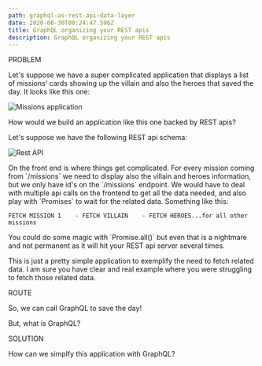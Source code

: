 ```yaml
---
path: graphql-as-rest-api-data-layer
date: 2020-06-30T00:24:47.596Z
title: GraphQL organizing your REST apis
description: GraphQL organizing your REST apis
---
```

PROBLEM

Let's suppose we have a super complicated application that displays a list of missions' cards showing up the villain and also the heroes that saved the day. It looks like this one:

![Missions application](/assets/screen-shot-2020-06-25-at-6.33.27-pm.png "Missions application")

How would we build an application like this one backed by REST apis?

Let's suppose we have the following REST api schema:

![Rest API](/assets/rest.png "Rest API")

On the front end is where things get complicated. For every mission coming from \`/missions\` we need to display also the villain and heroes information, but we only have id's on the \`/missions\` endpoint. We would have to deal with multiple api calls on the frontend to get all the data needed, and also play with \`Promises\` to wait for the related data. Something like this:

```
FETCH MISSION 1    - FETCH VILLAIN    - FETCH HEROES...for all other missions
```

You could do some magic with \`Promise.all()\` but even that is a nightmare and not permanent as it will hit your REST api server several times.

This is just a pretty simple application to exemplify the need to fetch related data. I am sure you have clear and real example where you were struggling to fetch those related data.

ROUTE

So, we can call GraphQL to save the day!

But, what is GraphQL?

SOLUTION

How can we simplfy this application with GraphQL?
